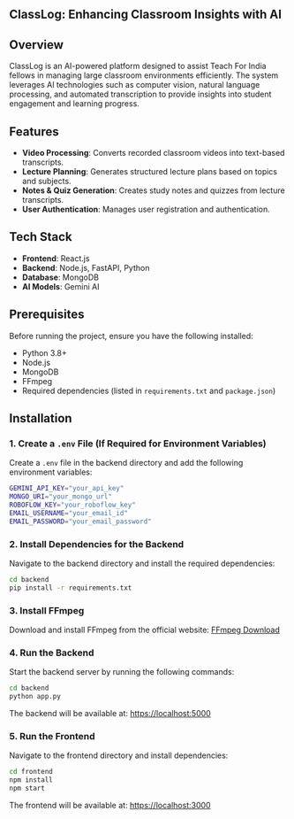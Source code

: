 ## ClassLog: Enhancing Classroom Insights with AI


## Overview
ClassLog is an AI-powered platform designed to assist Teach For India fellows in managing large classroom environments efficiently. The system leverages AI technologies such as computer vision, natural language processing, and automated transcription to provide insights into student engagement and learning progress.

## Features
- **Video Processing**: Converts recorded classroom videos into text-based transcripts.
- **Lecture Planning**: Generates structured lecture plans based on topics and subjects.
- **Notes & Quiz Generation**: Creates study notes and quizzes from lecture transcripts.
- **User Authentication**: Manages user registration and authentication.

## Tech Stack
- **Frontend**: React.js
- **Backend**: Node.js, FastAPI, Python
- **Database**: MongoDB
- **AI Models**: Gemini AI


## Prerequisites
Before running the project, ensure you have the following installed:
- Python 3.8+
- Node.js
- MongoDB
- FFmpeg
- Required dependencies (listed in `requirements.txt` and `package.json`)

## Installation
### 1. Create a `.env` File (If Required for Environment Variables)
Create a `.env` file in the backend directory and add the following environment variables:
```sh
GEMINI_API_KEY="your_api_key"
MONGO_URI="your_mongo_url"
ROBOFLOW_KEY="your_roboflow_key"
EMAIL_USERNAME="your_email_id"
EMAIL_PASSWORD="your_email_password"
```

### 2. Install Dependencies for the Backend
Navigate to the backend directory and install the required dependencies:
```sh
cd backend
pip install -r requirements.txt
```

### 3. Install FFmpeg
Download and install FFmpeg from the official website:
[FFmpeg Download](https://www.ffmpeg.org)

### 4. Run the Backend
Start the backend server by running the following commands:
```sh
cd backend
python app.py
```
The backend will be available at: [https://localhost:5000](https://localhost:5000)

### 5. Run the Frontend
Navigate to the frontend directory and install dependencies:
```sh
cd frontend  
npm install  
npm start  
```
The frontend will be available at: [https://localhost:3000](https://localhost:3000)
